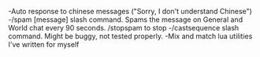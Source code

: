 -Auto response to chinese messages ("Sorry, I don't understand Chinese")
-/spam [message] slash command. Spams the message on General and World chat every 90 seconds. /stopspam to stop
-/castsequence slash command. Might be buggy, not tested properly.
-Mix and match lua utilities I've written for myself 

